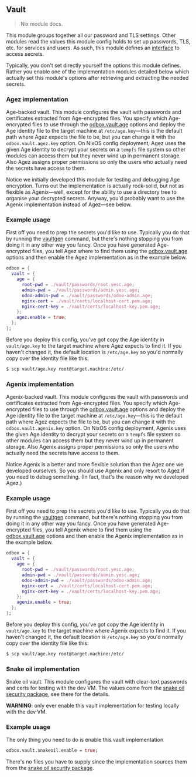 Vault
-----
> Nix module docs.

This module groups together all our password and TLS settings.
Other modules read the values this module config holds to set up
passwords, TLS, etc. for services and users. As such, this module
defines an [interface][iface] to access secrets.

Typically, you don't set directly yourself the options this module
defines. Rather you enable one of the implementation modules detailed
below which actually set this module's options after retrieving and
extracting the needed secrets.


### Agez implementation

Age-backed vault. This module configures the vault with passwords
and certificates extracted from Age-encrypted files. You specify
which Age-encrypted files to use through the [odbox.vault.age][age-files]
options and deploy the Age identity file to the target machine at
`/etc/age.key`—this is the default path where Agez expects the file
to be, but you can change it with the `odbox.vault.agez.key` option.
On NixOS config deployment, Agez uses the given Age identity to decrypt
your secrets on a `tempfs` file system so other modules can access
them but they never wind up in permanent storage. Also Agez assigns
proper permissions so only the users who actually need the secrets
have access to them.

Notice we initially developed this module for testing and debugging
Age encryption. Turns out the implementation is actually rock-solid,
but not as flexible as Agenix—well, except for the ability to use
a directory tree to organise your decrypted secrets. Anyway, you'd
probably want to use the Agenix implementation instead of Agez—see
below.

### Example usage
First off you need to prep the secrets you'd like to use. Typically
you do that by running the [vaultgen][vaultgen] command, but there's
nothing stopping you from doing it in any other way you fancy. Once
you have generated Age-encrypted files, you tell Agez where to find
them using the [odbox.vault.age][age-files] options and then enable
the Agez implementation as in the example below.

```nix
odbox = {
  vault = {
    age = {
      root-pwd = ./vault/passwords/root.yesc.age;
      admin-pwd = ./vault/passwords/admin.yesc.age;
      odoo-admin-pwd = ./vault/passwords/odoo-admin.age;
      nginx-cert = ./vault/certs/localhost-cert.pem.age;
      nginx-cert-key = ./vault/certs/localhost-key.pem.age;
    };
    agez.enable = true;
  };
};
```

Before you deploy this config, you've got copy the Age identity in
`vault/age.key` to the target machine where Agez expects to find it.
If you haven't changed it, the default location is `/etc/age.key` so
you'd normally copy over the identity file like this:

```bash
$ scp vault/age.key root@target.machine:/etc/
```


### Agenix implementation

Agenix-backed vault. This module configures the vault with passwords
and certificates extracted from Age-encrypted files. You specify
which Age-encrypted files to use through the [odbox.vault.age][age-files]
options and deploy the Age identity file to the target machine at
`/etc/age.key`—this is the default path where Agez expects the file
to be, but you can change it with the `odbox.vault.agenix.key` option.
On NixOS config deployment, Agenix uses the given Age identity to
decrypt your secrets on a `tempfs` file system so other modules can
access them but they never wind up in permanent storage. Also Agenix
assigns proper permissions so only the users who actually need the
secrets have access to them.

Notice Agenix is a better and more flexible solution than the Agez
one we developed ourselves. So you should use Agenix and only resort
to Agez if you need to debug something. (In fact, that's the reason
why we developed Agez.)

### Example usage
First off you need to prep the secrets you'd like to use. Typically
you do that by running the [vaultgen][vaultgen] command, but there's
nothing stopping you from doing it in any other way you fancy. Once
you have generated Age-encrypted files, you tell Agenix where to find
them using the [odbox.vault.age][age-files] options and then enable
the Agenix implementation as in the example below.

```nix
odbox = {
  vault = {
    age = {
      root-pwd = ./vault/passwords/root.yesc.age;
      admin-pwd = ./vault/passwords/admin.yesc.age;
      odoo-admin-pwd = ./vault/passwords/odoo-admin.age;
      nginx-cert = ./vault/certs/localhost-cert.pem.age;
      nginx-cert-key = ./vault/certs/localhost-key.pem.age;
    };
    agenix.enable = true;
  };
};
```

Before you deploy this config, you've got copy the Age identity in
`vault/age.key` to the target machine where Agenix expects to find it.
If you haven't changed it, the default location is `/etc/age.key` so
you'd normally copy over the identity file like this:

```bash
$ scp vault/age.key root@target.machine:/etc/
```


### Snake oil implementation

Snake oil vault. This module configures the vault with clear-text
passwords and certs for testing with the dev VM. The values come
from the [snake oil security package][snake], see there for the
details.

**WARNING**: only ever enable this vault implementation for testing
locally with the dev VM.

### Example usage
The only thing you need to do is enable this vault implementation

```nix
odbox.vault.snakeoil.enable = true;
```

There's no files you have to supply since the implementation sources
them from the [snake oil security package][snake].




[age-files]: ./age-files.nix
[iface]: ./interface.nix
[snake]: ../../pkgs/snakeoil-sec/docs.md
[vaultgen]: ../../pkgs/vaultgen/docs.md
